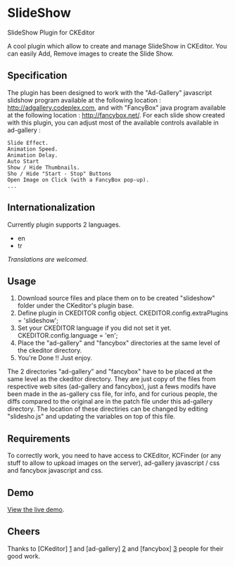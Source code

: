 SlideShow
=========
SlideShow Plugin for CKEditor

A cool plugin which allow to create and manage SlideShow in CKEditor.
You can easily Add, Remove images to create the Slide Show. 

Specification
-------------
The plugin has been designed to work with the "Ad-Gallery" javascript slidshow program available at the 
following location : http://adgallery.codeplex.com, and with "FancyBox" java program available at the 
following location : http://fancybox.net/.
For each slide show created with this plugin, you can adjust most of the available controls 
available in ad-gallery :

    Slide Effect.
    Animation Speed.
    Animation Delay.
    Auto Start
    Show / Hide Thumbnails.
    Sho / Hide "Start - Stop" Buttons
    Open Image on Click (with a FancyBox pop-up).
    ...  

Internationalization
-------------------------
Currently plugin supports 2 languages.

* en
* tr

*Translations are welcomed.*

Usage
-------------------------
1. Download source files and place them on to be created "slideshow" folder under the CKeditor's plugin base.
2. Define plugin in CKEDITOR config object.
        CKEDITOR.config.extraPlugins = 'slideshow';
3. Set your CKEDITOR language if you did not set it yet.
        CKEDITOR.config.language = 'en';
4. Place the "ad-gallery" and "fancybox" directories at the same level of the ckeditor directory.
5. You're Done !! Just enjoy.

The 2 directories "ad-gallery" and "fancybox" have to be placed at the same level as the ckeditor directory.
They are just copy of the files from respective web sites (ad-gallery and fancybox), just a fews modifs have been made
in the as-gallery css file, for info, and for curious people, the diffs compared to the original are in the patch 
file under this ad-gallery directory.
The location of these directiries can be changed by editing "slidesho.js" and updating the variables on top of
this file.
        
Requirements
-------------------------
To correctly work, you need to have access to CKEditor, KCFinder (or any stuff to allow to upkoad images
on the server), ad-gallery javascript / css and fancybox javascript and css.

Demo
-------------------------
[View the live demo](http://www.slideshow.promo-stic.fr/).


Cheers
--------------------
Thanks to [CKeditor] [1] and [ad-gallery] [2] and [fancybox] [3] people for their good work.

  [1]: http://ckeditor.com              "CKeditor"
  [2]: http://adgallery.codeplex.com    "ad-gallery"
  [3]: http://fancybox.net/             "fancybox"
